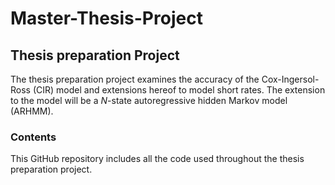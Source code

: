 # Master-Thesis-Project
## Thesis preparation Project
The thesis preparation project examines the accuracy of the Cox-Ingersol-Ross (CIR) model and extensions hereof to model short rates. The extension to the model will be a $N$-state autoregressive hidden Markov model (ARHMM).

### Contents
This GitHub repository includes all the code used throughout the thesis preparation project.

